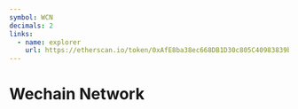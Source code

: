 ```yaml
---
symbol: WCN
decimals: 2
links:
  - name: explorer
    url: https://etherscan.io/token/0xAfE8ba38ec668DB1D30c805C40983839bf8B4278
---
```


# Wechain Network
